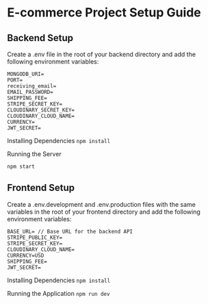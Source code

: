 # E-commerce Project Setup Guide

## Backend Setup
Create a .env file in the root of your backend directory and add the following environment variables:

```.env
MONGODB_URI=
PORT=
receiving_email=
EMAIL_PASSWORD=
SHIPPING_FEE=
STRIPE_SECRET_KEY=
CLOUDINARY_SECRET_KEY=
CLOUDINARY_CLOUD_NAME=
CURRENCY=
JWT_SECRET=
```

Installing Dependencies
```npm install```

Running the Server
```bash
npm start
```


## Frontend Setup
Create a .env.development and .env.production files with the same variables in the root of your frontend directory and add the following environment variables:
``` .env
BASE_URL= // Base URL for the backend API
STRIPE_PUBLIC_KEY=
STRIPE_SECRET_KEY=
CLOUDINARY_CLOUD_NAME=
CURRENCY=USD
SHIPPING_FEE=
JWT_SECRET=
```

Installing Dependencies
```npm install```

Running the Application
```npm run dev```

